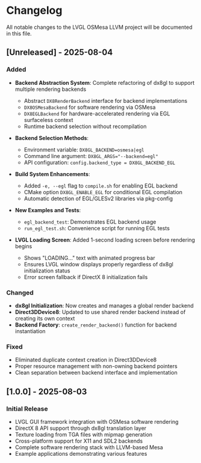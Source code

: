 # Changelog

All notable changes to the LVGL OSMesa LLVM project will be documented in this file.

## [Unreleased] - 2025-08-04

### Added
- **Backend Abstraction System**: Complete refactoring of dx8gl to support multiple rendering backends
  - Abstract `DX8RenderBackend` interface for backend implementations
  - `DX8OSMesaBackend` for software rendering via OSMesa
  - `DX8EGLBackend` for hardware-accelerated rendering via EGL surfaceless context
  - Runtime backend selection without recompilation
  
- **Backend Selection Methods**:
  - Environment variable: `DX8GL_BACKEND=osmesa|egl`
  - Command line argument: `DX8GL_ARGS="--backend=egl"`
  - API configuration: `config.backend_type = DX8GL_BACKEND_EGL`
  
- **Build System Enhancements**:
  - Added `-e, --egl` flag to `compile.sh` for enabling EGL backend
  - CMake option `DX8GL_ENABLE_EGL` for conditional EGL compilation
  - Automatic detection of EGL/GLESv2 libraries via pkg-config
  
- **New Examples and Tests**:
  - `egl_backend_test`: Demonstrates EGL backend usage
  - `run_egl_test.sh`: Convenience script for running EGL tests
  
- **LVGL Loading Screen**: Added 1-second loading screen before rendering begins
  - Shows "LOADING..." text with animated progress bar
  - Ensures LVGL window displays properly regardless of dx8gl initialization status
  - Error screen fallback if DirectX 8 initialization fails
  
### Changed
- **dx8gl Initialization**: Now creates and manages a global render backend
- **Direct3DDevice8**: Updated to use shared render backend instead of creating its own context
- **Backend Factory**: `create_render_backend()` function for backend instantiation

### Fixed
- Eliminated duplicate context creation in Direct3DDevice8
- Proper resource management with non-owning backend pointers
- Clean separation between backend interface and implementation

## [1.0.0] - 2025-08-03

### Initial Release
- LVGL GUI framework integration with OSMesa software rendering
- DirectX 8 API support through dx8gl translation layer
- Texture loading from TGA files with mipmap generation
- Cross-platform support for X11 and SDL2 backends
- Complete software rendering stack with LLVM-based Mesa
- Example applications demonstrating various features